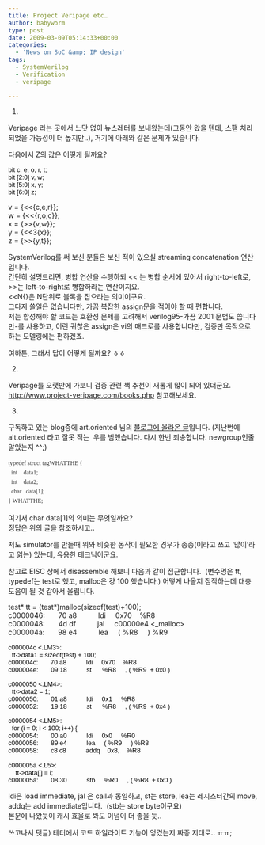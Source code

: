 ```yaml
---
title: Project Veripage etc…
author: babyworm
type: post
date: 2009-03-09T05:14:33+00:00
categories:
  - 'News on SoC &amp; IP design'
tags:
  - SystemVerilog
  - Verification
  - veripage

---
```

1.  
Veripage 라는 곳에서 느닷 없이 뉴스레터를 보내왔는데(그동안 왔을 텐데, 스팸 처리 되었을 가능성이 더 높지만..), 거기에 아래와 같은 문제가 있습니다.  
  
다음에서 Z의 값은 어떻게 될까요?  
  
<SPAN class=Apple-style-span style="WORD-SPACING: 0px; FONT: 13px arial; TEXT-TRANSFORM: none; COLOR: rgb(0,0,0); TEXT-INDENT: 0px; WHITE-SPACE: normal; LETTER-SPACING: normal; BORDER-COLLAPSE: collapse; orphans: 2; widows: 2; -webkit-border-horizontal-spacing: 0px; -webkit-border-vertical-spacing: 0px; -webkit-text-decorations-in-effect: none; -webkit-text-size-adjust: auto; -webkit-text-stroke-width: 0">bit c, e, o, r, t;  
bit [2:0] v, w;  
bit [5:0] x, y;  
bit [6:0] z;  
  
v = {<<{c,e,r}};  
w = {<<{r,o,c}};  
x = {>>{v,w}};  
y = {<<3{x}};  
z = {>>{y,t}};  
  
  
SystemVerilog를 써 보신 분들은 보신 적이 있으실 streaming concatenation 연산입니다.  
간단히 설명드리면, 병합 연산을 수행하되 << 는 병합 순서에 있어서 right-to-left로, >>는 left-to-right로 병합하라는 연산이지요.  
<<N{}은 N단위로 블록을 잡으라는 의미이구요.  
그다지 쓸일은 없습니다만, 가끔 복잡한 assign문을 적어야 할 때 편합니다.  
저는 합성해야 할 코드는 호환성 문제를 고려해서 verilog95-가끔 2001 문법도 씁니다만-를 사용하고, 이런 귀찮은 assign은 vi의 매크로를 사용합니다만, 검증만 목적으로 하는 모델링에는 편하겠죠.  
  
여하튼, 그래서 답이 어떻게 될까요? ㅎㅎ  
  
  
2.  
Veripage를 오랫만에 가보니 검증 관련 책 추천이 새롭게 많이 되어 있더군요. <http://www.project-veripage.com/books.php>&nbsp;참고해보세요.  
  
3.  
구독하고 있는 blog중에 art.oriented 님의 <A href="http://minjang.egloos.com/2254472" target=_blank>블로그에 올라온 글</A>입니다. (지난번에 alt.oriented 라고 잘못 적는&nbsp; 우를 범했습니다. 다시 한번 죄송합니다. newgroup인줄 알았는지 ^^;)  
  
<SPAN class=Apple-style-span style="WORD-SPACING: 0px; FONT: 12px/19px Verdana; TEXT-TRANSFORM: none; COLOR: rgb(51,51,51); TEXT-INDENT: 0px; WHITE-SPACE: normal; LETTER-SPACING: normal; BORDER-COLLAPSE: separate; TEXT-ALIGN: justify; orphans: 2; widows: 2; -webkit-border-horizontal-spacing: 0px; -webkit-border-vertical-spacing: 0px; -webkit-text-decorations-in-effect: none; -webkit-text-size-adjust: auto; -webkit-text-stroke-width: 0">typedef struct tagWHATTHE {  
&nbsp; int &nbsp;&nbsp; data1;  
&nbsp; int &nbsp;&nbsp; data2;  
&nbsp; char &nbsp; data[1];  
} WHATTHE;  
  
</SPAN>여기서 char data[1]의 의미는 무엇일까요?  
정답은 위의 글을 참조하시고..  
  
저도 simulator를 만들때 위와 비슷한 동작이 필요한 경우가 종종(이라고 쓰고 &#8216;많이&#8217;라고 읽는) 있는데, 유용한 테크닉이군요.  
  
참고로 EISC 상에서 disassemble 해보니 다음과 같이 접근합니다.&nbsp; (변수명은 tt, typedef는 test로 했고, malloc은 걍 100 했습니다.) 어떻게 나올지 짐작하는데 대충 도움이 될 것 같아서 올립니다.  
  
test\* tt = (test\*)malloc(sizeof(test)+100);  
c0000046: &nbsp; &nbsp; &nbsp; 70 a8 &nbsp; &nbsp; &nbsp; &nbsp; &nbsp; ldi &nbsp; &nbsp; 0x70 &nbsp;&nbsp; %R8  
c0000048: &nbsp; &nbsp; &nbsp; 4d df &nbsp; &nbsp; &nbsp; &nbsp; &nbsp; jal &nbsp; &nbsp; c00000e4 <_malloc>  
c000004a: &nbsp; &nbsp; &nbsp; 98 e4 &nbsp; &nbsp; &nbsp; &nbsp; &nbsp; lea &nbsp; &nbsp; ( %R8 &nbsp; &nbsp; ) %R9  
</SPAN><SPAN class=Apple-style-span style="WORD-SPACING: 0px; FONT: 13px arial; TEXT-TRANSFORM: none; COLOR: rgb(0,0,0); TEXT-INDENT: 0px; WHITE-SPACE: normal; LETTER-SPACING: normal; BORDER-COLLAPSE: collapse; orphans: 2; widows: 2; -webkit-border-horizontal-spacing: 0px; -webkit-border-vertical-spacing: 0px; -webkit-text-decorations-in-effect: none; -webkit-text-size-adjust: auto; -webkit-text-stroke-width: 0">  
c000004c <.LM3>:  
&nbsp; tt->data1 = sizeof(test) + 100;  
c000004c: &nbsp; &nbsp; &nbsp; 70 a8 &nbsp; &nbsp; &nbsp; &nbsp; &nbsp; ldi &nbsp; &nbsp; 0x70 &nbsp;&nbsp; %R8  
c000004e: &nbsp; &nbsp; &nbsp; 09 18 &nbsp; &nbsp; &nbsp; &nbsp; &nbsp; st &nbsp; &nbsp;&nbsp; %R8 &nbsp; &nbsp; , ( %R9&nbsp; + 0x0 )  
  
</SPAN><SPAN class=Apple-style-span style="WORD-SPACING: 0px; FONT: 13px arial; TEXT-TRANSFORM: none; COLOR: rgb(0,0,0); TEXT-INDENT: 0px; WHITE-SPACE: normal; LETTER-SPACING: normal; BORDER-COLLAPSE: collapse; orphans: 2; widows: 2; -webkit-border-horizontal-spacing: 0px; -webkit-border-vertical-spacing: 0px; -webkit-text-decorations-in-effect: none; -webkit-text-size-adjust: auto; -webkit-text-stroke-width: 0">c0000050 <.LM4>:  
&nbsp; tt->data2 = 1;  
c0000050: &nbsp; &nbsp; &nbsp; 01 a8 &nbsp; &nbsp; &nbsp; &nbsp; &nbsp; ldi &nbsp; &nbsp; 0x1 &nbsp; &nbsp; %R8  
c0000052: &nbsp; &nbsp; &nbsp; 19 18 &nbsp; &nbsp; &nbsp; &nbsp; &nbsp; st &nbsp; &nbsp;&nbsp; %R8 &nbsp; &nbsp; , ( %R9&nbsp; + 0x4 )  
  
</SPAN><SPAN class=Apple-style-span style="WORD-SPACING: 0px; FONT: 13px arial; TEXT-TRANSFORM: none; COLOR: rgb(0,0,0); TEXT-INDENT: 0px; WHITE-SPACE: normal; LETTER-SPACING: normal; BORDER-COLLAPSE: collapse; orphans: 2; widows: 2; -webkit-border-horizontal-spacing: 0px; -webkit-border-vertical-spacing: 0px; -webkit-text-decorations-in-effect: none; -webkit-text-size-adjust: auto; -webkit-text-stroke-width: 0">c0000054 <.LM5>:  
&nbsp; for (i = 0; i < 100; i++) {  
c0000054: &nbsp; &nbsp; &nbsp; 00 a0 &nbsp; &nbsp; &nbsp; &nbsp; &nbsp; ldi &nbsp; &nbsp; 0x0 &nbsp; &nbsp; %R0  
c0000056: &nbsp; &nbsp; &nbsp; 89 e4 &nbsp; &nbsp; &nbsp; &nbsp; &nbsp; lea &nbsp; &nbsp; ( %R9 &nbsp; &nbsp; ) %R8  
c0000058: &nbsp; &nbsp; &nbsp; c8 c8 &nbsp; &nbsp; &nbsp; &nbsp; &nbsp; addq &nbsp;&nbsp; 0x8, &nbsp;&nbsp; %R8  
</SPAN><SPAN class=Apple-style-span style="WORD-SPACING: 0px; FONT: 13px arial; TEXT-TRANSFORM: none; COLOR: rgb(0,0,0); TEXT-INDENT: 0px; WHITE-SPACE: normal; LETTER-SPACING: normal; BORDER-COLLAPSE: collapse; orphans: 2; widows: 2; -webkit-border-horizontal-spacing: 0px; -webkit-border-vertical-spacing: 0px; -webkit-text-decorations-in-effect: none; -webkit-text-size-adjust: auto; -webkit-text-stroke-width: 0">  
c000005a <.L5>:  
&nbsp; &nbsp; tt->data[i] = i;  
c000005a: &nbsp; &nbsp; &nbsp; 08 30 &nbsp; &nbsp; &nbsp; &nbsp; &nbsp; stb &nbsp; &nbsp; %R0 &nbsp; &nbsp; , ( %R8&nbsp; + 0x0 )</SPAN><SPAN class=Apple-style-span style="WORD-SPACING: 0px; FONT: 13px arial; TEXT-TRANSFORM: none; COLOR: rgb(0,0,0); TEXT-INDENT: 0px; WHITE-SPACE: normal; LETTER-SPACING: normal; BORDER-COLLAPSE: collapse; orphans: 2; widows: 2; -webkit-border-horizontal-spacing: 0px; -webkit-border-vertical-spacing: 0px; -webkit-text-decorations-in-effect: none; -webkit-text-size-adjust: auto; -webkit-text-stroke-width: 0">  
  
ldi은 load immediate, jal 은 call과 동일하고, st는 store, lea는 레지스터간의 move, addq는 add immediate입니다.&nbsp; (stb는 store byte이구요)  
본문에 나왔듯이 캐시 효율로 봐도 이넘이 더 좋을 듯..  
  
  
쓰고나서 덧글) 테터에서 코드 하일라이트 기능이 엉켰는지 짜증 지대로.. ㅠㅠ;</SPAN>